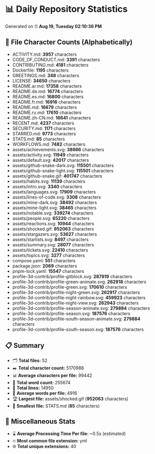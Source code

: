 # 📊 Daily Repository Statistics
Generated on ⏰ **Aug 19, Tuesday 02:10:36 PM**

## 📂 File Character Counts (Alphabetically)
- ACTIVITY.md: **3957** characters
- CODE_OF_CONDUCT.md: **3391** characters
- CONTRIBUTING.md: **4181** characters
- Dockerfile: **1195** characters
- GREETINGS.md: **348** characters
- LICENSE: **34650** characters
- README.ar.md: **17358** characters
- README.de.md: **16774** characters
- README.es.md: **16800** characters
- README.fr.md: **16916** characters
- README.md: **16679** characters
- README.ru.md: **17610** characters
- README.zh-CN.md: **16641** characters
- RECENT.md: **4237** characters
- SECURITY.md: **1171** characters
- STARRED.md: **9773** characters
- STATS.md: **85** characters
- WORKFLOWS.md: **7482** characters
- assets/achievements.svg: **38666** characters
- assets/activity.svg: **11949** characters
- assets/default.svg: **42017** characters
- assets/github-snake-dark.svg: **115501** characters
- assets/github-snake-light.svg: **115501** characters
- assets/github-snake.gif: **401747** characters
- assets/habits.svg: **11139** characters
- assets/intro.svg: **3340** characters
- assets/languages.svg: **17909** characters
- assets/lines-of-code.svg: **3308** characters
- assets/mine-dark.svg: **38492** characters
- assets/mine-light.svg: **38465** characters
- assets/notable.svg: **339274** characters
- assets/people.svg: **65220** characters
- assets/reactions.svg: **10944** characters
- assets/shocked.gif: **952063** characters
- assets/stargazers.svg: **53627** characters
- assets/starlists.svg: **8497** characters
- assets/summary.svg: **28077** characters
- assets/tickets.svg: **22410** characters
- assets/topics.svg: **3277** characters
- compose.yaml: **551** characters
- package.json: **2069** characters
- pnpm-lock.yaml: **15547** characters
- profile-3d-contrib/profile-gitblock.svg: **287919** characters
- profile-3d-contrib/profile-green-animate.svg: **262918** characters
- profile-3d-contrib/profile-green.svg: **170610** characters
- profile-3d-contrib/profile-night-green.svg: **262917** characters
- profile-3d-contrib/profile-night-rainbow.svg: **459923** characters
- profile-3d-contrib/profile-night-view.svg: **262943** characters
- profile-3d-contrib/profile-season-animate.svg: **279884** characters
- profile-3d-contrib/profile-season.svg: **187576** characters
- profile-3d-contrib/profile-south-season-animate.svg: **279884** characters
- profile-3d-contrib/profile-south-season.svg: **187576** characters

## 📋 Summary
- 🗂️ **Total files:** 52
- ✒️ **Total character count:** 5170988
- 📊 **Average characters per file:** 99442
- 📝 **Total word count:** 255674
- 🧾 **Total lines:** 14950
- 📐 **Average words per file:** 4916
- 🏆 **Largest file:** assets/shocked.gif (**952063** characters)
- 🥉 **Smallest file:** STATS.md (**85** characters)

## 🌟 Miscellaneous Stats
- ⌛ **Average Processing Time Per file:** ~0.5s (estimated)
- 🔥 **Most common file extension:** yml
- 🌐 **Total unique extensions:** 40
